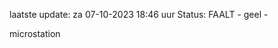 laatste update: 
za 07-10-2023 18:46   uur 
Status: FAALT - geel - 
<div class="service Y">microstation</div>